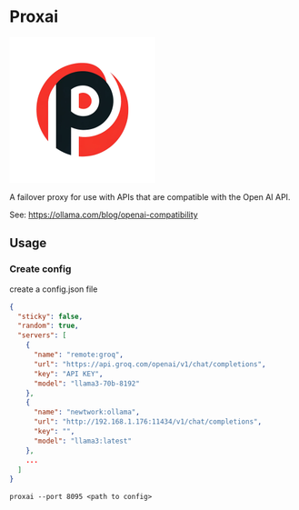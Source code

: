 # Proxai

<img src="./static/logo.webp" style="width:256px;height:256px">

A failover proxy for use with APIs that are compatible with the Open AI API.

See: https://ollama.com/blog/openai-compatibility

## Usage

### Create config

create a config.json file

```json
{
  "sticky": false,
  "random": true,
  "servers": [
    {
      "name": "remote:groq",
      "url": "https://api.groq.com/openai/v1/chat/completions",
      "key": "API KEY",
      "model": "llama3-70b-8192"
    },
    {
      "name": "newtwork:ollama",
      "url": "http://192.168.1.176:11434/v1/chat/completions",
      "key": "",
      "model": "llama3:latest"
    },
    ...
  ]
}
```

```shell
proxai --port 8095 <path to config>
```
